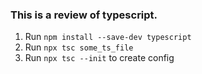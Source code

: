 ### This is a review of typescript.

1. Run `npm install --save-dev typescript`
2. Run `npx tsc some_ts_file`
3. Run `npx tsc --init` to create config


